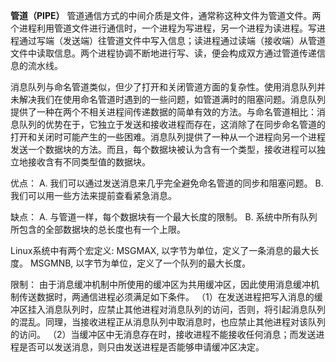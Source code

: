 **管道（PIPE）**
 管道通信方式的中间介质是文件，通常称这种文件为管道文件。两个进程利用管道文件进行通信时，一个进程为写进程，另一个进程为读进程。写进程通过写端（发送端）往管道文件中写入信息；读进程通过读端（接收端）从管道文件中读取信息。两个进程协调不断地进行写、读，便会构成双方通过管道传递信息的流水线。

消息队列与命名管道类似，但少了打开和关闭管道方面的复杂性。使用消息队列并未解决我们在使用命名管道时遇到的一些问题，如管道满时的阻塞问题。消息队列提供了一种在两个不相关进程间传递数据的简单有效的方法。与命名管道相比：消息队列的优势在于，它独立于发送和接收进程而存在，这消除了在同步命名管道的打开和关闭时可能产生的一些困难。消息队列提供了一种从一个进程向另一个进程发送一个数据块的方法。而且，每个数据块被认为含有一个类型，接收进程可以独立地接收含有不同类型值的数据块。

优点：
 A. 我们可以通过发送消息来几乎完全避免命名管道的同步和阻塞问题。
 B. 我们可以用一些方法来提前查看紧急消息。

缺点：
 A. 与管道一样，每个数据块有一个最大长度的限制。
 B. 系统中所有队列所包含的全部数据块的总长度也有一个上限。

Linux系统中有两个宏定义:
 MSGMAX, 以字节为单位，定义了一条消息的最大长度。
 MSGMNB, 以字节为单位，定义了一个队列的最大长度。

限制：
 由于消息缓冲机制中所使用的缓冲区为共用缓冲区，因此使用消息缓冲机制传送数据时，两通信进程必须满足如下条件。
 （1）在发送进程把写入消息的缓冲区挂入消息队列时，应禁止其他进程对消息队列的访问，否则，将引起消息队列的混乱。同理，当接收进程正从消息队列中取消息时，也应禁止其他进程对该队列的访问。
 （2）当缓冲区中无消息存在时，接收进程不能接收任何消息；而发送进程是否可以发送消息，则只由发送进程是否能够申请缓冲区决定。







